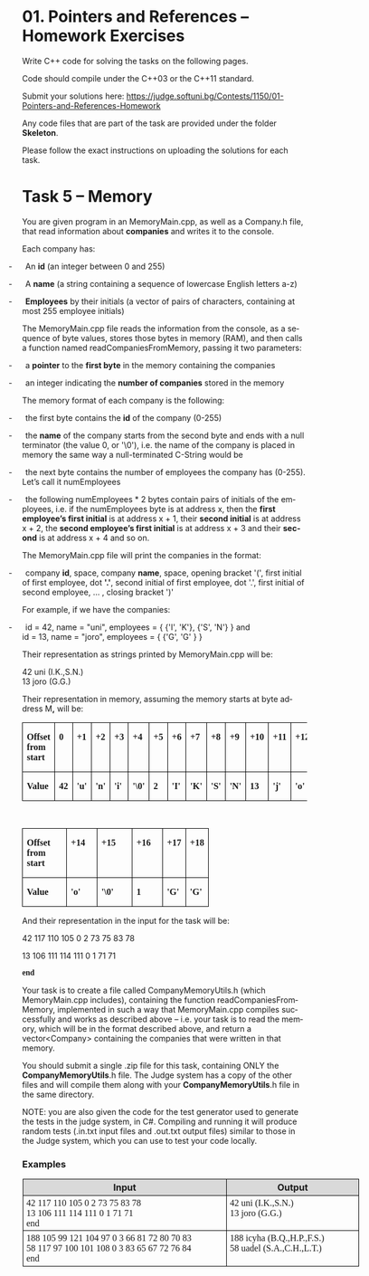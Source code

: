 <html xmlns:v="urn:schemas-microsoft-com:vml"
xmlns:o="urn:schemas-microsoft-com:office:office"
xmlns:w="urn:schemas-microsoft-com:office:word"
xmlns:m="http://schemas.microsoft.com/office/2004/12/omml"
xmlns="http://www.w3.org/TR/REC-html40">

<head>
<meta http-equiv=Content-Type content="text/html; charset=windows-1251">
<meta name=ProgId content=Word.Document>
<meta name=Generator content="Microsoft Word 15">
<meta name=Originator content="Microsoft Word 15">
<link rel=File-List href="05.%20Memory.files/filelist.xml">
<link rel=Edit-Time-Data href="05.%20Memory.files/editdata.mso">
<link rel=dataStoreItem href="05.%20Memory.files/item0001.xml"
target="05.%20Memory.files/props002.xml">
<link rel=themeData href="05.%20Memory.files/themedata.thmx">
<link rel=colorSchemeMapping href="05.%20Memory.files/colorschememapping.xml">
</head>

<body lang=BG link=blue vlink=purple style='tab-interval:36.0pt'>

<div class=WordSection1>

<h1><span lang=EN-US>01. Pointers and References – Homework Exercises</span></h1>

<p class=MsoNormal><span lang=EN-US>Write C++ code for solving the tasks on the
following pages.</span></p>

<p class=MsoNormal><span lang=EN-US>Code should compile under the C++03 or the
C++11 standard.</span></p>

<p class=MsoNormal><span lang=EN-US>Submit your solutions here: <a
href="https://judge.softuni.bg/Contests/1150/01-Pointers-and-References-Homework">https://judge.softuni.bg/Contests/1150/01-Pointers-and-References-Homework</a></span></p>

<p class=MsoNormal><span lang=EN-US>Any code files that are part of the task
are provided under the folder <b style='mso-bidi-font-weight:normal'>Skeleton</b>.</span></p>

<p class=MsoNormal><span lang=EN-US>Please follow the exact instructions on
uploading the solutions for each task.</span></p>

<h1><span lang=EN-US>Task 5 – Memory</span></h1>

<p class=MsoNormal><span lang=EN-US>You are given program in an </span><span
class=CodeChar><span lang=EN-US>MemoryMain.cpp</span></span><span lang=EN-US>,
as well as a </span><span class=CodeChar><span lang=EN-US>Company.h</span></span><span
lang=EN-US> file, that read information about <b style='mso-bidi-font-weight:
normal'>companies</b> and writes it to the console.</span></p>

<p class=MsoNormal><span lang=EN-US>Each company has:</span></p>

<p class=MsoListParagraphCxSpFirst style='text-indent:-18.0pt;mso-list:l5 level1 lfo46'><![if !supportLists]><span
lang=EN-US style='mso-ascii-font-family:Calibri;mso-fareast-font-family:Calibri;
mso-hansi-font-family:Calibri;mso-bidi-font-family:Calibri'><span
style='mso-list:Ignore'>-<span style='font:7.0pt "Times New Roman"'>&nbsp;&nbsp;&nbsp;&nbsp;&nbsp;&nbsp;&nbsp;&nbsp;&nbsp;
</span></span></span><![endif]><span lang=EN-US>An <b style='mso-bidi-font-weight:
normal'>id</b> (an integer between </span><span class=CodeChar><span
lang=EN-US>0</span></span><span lang=EN-US> and </span><span class=CodeChar><span
lang=EN-US>255</span></span><span lang=EN-US>)</span></p>

<p class=MsoListParagraphCxSpMiddle style='text-indent:-18.0pt;mso-list:l5 level1 lfo46'><![if !supportLists]><span
lang=EN-US style='mso-ascii-font-family:Calibri;mso-fareast-font-family:Calibri;
mso-hansi-font-family:Calibri;mso-bidi-font-family:Calibri'><span
style='mso-list:Ignore'>-<span style='font:7.0pt "Times New Roman"'>&nbsp;&nbsp;&nbsp;&nbsp;&nbsp;&nbsp;&nbsp;&nbsp;&nbsp;
</span></span></span><![endif]><span lang=EN-US>A <b style='mso-bidi-font-weight:
normal'>name</b> (a </span><span class=CodeChar><span lang=EN-US>string</span></span><span
lang=EN-US> containing a sequence of lowercase English letters </span><span
class=CodeChar><span lang=EN-US>a-z</span></span><span lang=EN-US>)</span></p>

<p class=MsoListParagraphCxSpLast style='text-indent:-18.0pt;mso-list:l5 level1 lfo46'><![if !supportLists]><span
lang=EN-US style='mso-ascii-font-family:Calibri;mso-fareast-font-family:Calibri;
mso-hansi-font-family:Calibri;mso-bidi-font-family:Calibri'><span
style='mso-list:Ignore'>-<span style='font:7.0pt "Times New Roman"'>&nbsp;&nbsp;&nbsp;&nbsp;&nbsp;&nbsp;&nbsp;&nbsp;&nbsp;
</span></span></span><![endif]><b style='mso-bidi-font-weight:normal'><span
lang=EN-US>Employees</span></b><span lang=EN-US> by their initials (a </span><span
class=CodeChar><span lang=EN-US>vector</span></span><span lang=EN-US> of </span><span
class=CodeChar><span lang=EN-US>pair</span></span><span lang=EN-US>s of
characters, containing at most </span><span class=CodeChar><span lang=EN-US>255</span></span><span
lang=EN-US> employee initials)</span></p>

<p class=MsoNormal><span lang=EN-US>The MemoryMain.cpp file reads the
information from the console, as a sequence of byte values, stores those bytes
in memory (RAM), and then calls a function named </span><span class=CodeChar><span
lang=EN-US>readCompaniesFromMemory</span></span><span lang=EN-US>, passing it
two parameters:</span></p>

<p class=MsoListParagraphCxSpFirst style='text-indent:-18.0pt;mso-list:l5 level1 lfo46'><![if !supportLists]><span
lang=EN-US style='mso-ascii-font-family:Calibri;mso-fareast-font-family:Calibri;
mso-hansi-font-family:Calibri;mso-bidi-font-family:Calibri'><span
style='mso-list:Ignore'>-<span style='font:7.0pt "Times New Roman"'>&nbsp;&nbsp;&nbsp;&nbsp;&nbsp;&nbsp;&nbsp;&nbsp;&nbsp;
</span></span></span><![endif]><span lang=EN-US>a <b style='mso-bidi-font-weight:
normal'>pointer</b> to the <b style='mso-bidi-font-weight:normal'>first byte</b>
in the memory containing the companies</span></p>

<p class=MsoListParagraphCxSpLast style='text-indent:-18.0pt;mso-list:l5 level1 lfo46'><![if !supportLists]><span
lang=EN-US style='mso-ascii-font-family:Calibri;mso-fareast-font-family:Calibri;
mso-hansi-font-family:Calibri;mso-bidi-font-family:Calibri'><span
style='mso-list:Ignore'>-<span style='font:7.0pt "Times New Roman"'>&nbsp;&nbsp;&nbsp;&nbsp;&nbsp;&nbsp;&nbsp;&nbsp;&nbsp;
</span></span></span><![endif]><span lang=EN-US>an integer indicating the <b
style='mso-bidi-font-weight:normal'>number of companies</b> stored in the
memory</span></p>

<p class=MsoNormal><span lang=EN-US>The memory format of each company is the
following:</span></p>

<p class=MsoListParagraphCxSpFirst style='text-indent:-18.0pt;mso-list:l5 level1 lfo46'><![if !supportLists]><span
lang=EN-US style='mso-ascii-font-family:Calibri;mso-fareast-font-family:Calibri;
mso-hansi-font-family:Calibri;mso-bidi-font-family:Calibri'><span
style='mso-list:Ignore'>-<span style='font:7.0pt "Times New Roman"'>&nbsp;&nbsp;&nbsp;&nbsp;&nbsp;&nbsp;&nbsp;&nbsp;&nbsp;
</span></span></span><![endif]><span lang=EN-US>the first byte contains the <b
style='mso-bidi-font-weight:normal'>id</b> of the company (</span><span
class=CodeChar><span lang=EN-US>0-255</span></span><span lang=EN-US>)</span></p>

<p class=MsoListParagraphCxSpMiddle style='text-indent:-18.0pt;mso-list:l5 level1 lfo46'><![if !supportLists]><span
lang=EN-US style='mso-ascii-font-family:Calibri;mso-fareast-font-family:Calibri;
mso-hansi-font-family:Calibri;mso-bidi-font-family:Calibri'><span
style='mso-list:Ignore'>-<span style='font:7.0pt "Times New Roman"'>&nbsp;&nbsp;&nbsp;&nbsp;&nbsp;&nbsp;&nbsp;&nbsp;&nbsp;
</span></span></span><![endif]><span lang=EN-US>the <b style='mso-bidi-font-weight:
normal'>name</b> of the company starts from the second byte and ends with a
null terminator (the value </span><span class=CodeChar><span lang=EN-US>0</span></span><span
lang=EN-US>, or </span><span class=CodeChar><span lang=EN-US>'\0'</span></span><span
lang=EN-US>), i.e. the name of the company is placed in memory the same way a
null-terminated C-String would be</span></p>

<p class=MsoListParagraphCxSpMiddle style='text-indent:-18.0pt;mso-list:l5 level1 lfo46'><![if !supportLists]><span
lang=EN-US style='mso-ascii-font-family:Calibri;mso-fareast-font-family:Calibri;
mso-hansi-font-family:Calibri;mso-bidi-font-family:Calibri'><span
style='mso-list:Ignore'>-<span style='font:7.0pt "Times New Roman"'>&nbsp;&nbsp;&nbsp;&nbsp;&nbsp;&nbsp;&nbsp;&nbsp;&nbsp;
</span></span></span><![endif]><span lang=EN-US>the next byte contains the
number of employees the company has (</span><span class=CodeChar><span
lang=EN-US>0-255</span></span><span lang=EN-US>). Let’s call it </span><span
class=CodeChar><span lang=EN-US>numEmployees</span></span></p>

<p class=MsoListParagraphCxSpLast style='text-indent:-18.0pt;mso-list:l5 level1 lfo46'><![if !supportLists]><span
lang=EN-US style='mso-ascii-font-family:Calibri;mso-fareast-font-family:Calibri;
mso-hansi-font-family:Calibri;mso-bidi-font-family:Calibri'><span
style='mso-list:Ignore'>-<span style='font:7.0pt "Times New Roman"'>&nbsp;&nbsp;&nbsp;&nbsp;&nbsp;&nbsp;&nbsp;&nbsp;&nbsp;
</span></span></span><![endif]><span lang=EN-US>the following </span><span
class=CodeChar><span lang=EN-US>numEmployees * 2</span></span><span lang=EN-US>
bytes contain pairs of initials of the employees, i.e. if the </span><span
class=CodeChar><span lang=EN-US>numEmployees </span></span><span lang=EN-US>byte
is at address </span><span class=CodeChar><span lang=EN-US>x</span></span><span
lang=EN-US>, then the <b style='mso-bidi-font-weight:normal'>first employee’s
first initial</b> is at address </span><span class=CodeChar><span lang=EN-US>x
+ 1</span></span><span lang=EN-US>, their <b style='mso-bidi-font-weight:normal'>second
initial</b> is at address </span><span class=CodeChar><span lang=EN-US>x + 2</span></span><span
lang=EN-US>, the <b style='mso-bidi-font-weight:normal'>second employee’s first
initial</b> is at address </span><span class=CodeChar><span lang=EN-US>x + 3</span></span><span
lang=EN-US> and their <b style='mso-bidi-font-weight:normal'>second</b> is at
address </span><span class=CodeChar><span lang=EN-US>x + 4</span></span><span
lang=EN-US> and so on.</span></p>

<p class=MsoNormal><span lang=EN-US>The </span><span class=CodeChar><span
lang=EN-US>MemoryMain.cpp</span></span><span lang=EN-US> file will print the
companies in the format:</span></p>

<p class=MsoListParagraph style='text-indent:-18.0pt;mso-list:l5 level1 lfo46'><![if !supportLists]><span
lang=EN-US style='mso-ascii-font-family:Calibri;mso-fareast-font-family:Calibri;
mso-hansi-font-family:Calibri;mso-bidi-font-family:Calibri'><span
style='mso-list:Ignore'>-<span style='font:7.0pt "Times New Roman"'>&nbsp;&nbsp;&nbsp;&nbsp;&nbsp;&nbsp;&nbsp;&nbsp;&nbsp;
</span></span></span><![endif]><span lang=EN-US>company <b style='mso-bidi-font-weight:
normal'>id</b>, space, company <b style='mso-bidi-font-weight:normal'>name</b>,
space, opening bracket </span><span class=CodeChar><span lang=EN-US>'('</span></span><span
lang=EN-US>, first initial of first employee, dot <b style='mso-bidi-font-weight:
normal'>'.'</b>, second initial of first employee, dot </span><span
class=CodeChar><span lang=EN-US>'.'</span></span><span lang=EN-US>, first
initial of second employee, <span class=GramE>… ,</span> closing bracket </span><span
class=CodeChar><span lang=EN-US>')'</span></span></p>

<p class=MsoNormal><span lang=EN-US>For example, if we have the companies:</span></p>

<p class=MsoListParagraph style='text-indent:-18.0pt;mso-list:l5 level1 lfo46'><![if !supportLists]><span
lang=EN-US style='mso-ascii-font-family:Calibri;mso-fareast-font-family:Calibri;
mso-hansi-font-family:Calibri;mso-bidi-font-family:Calibri'><span
style='mso-list:Ignore'>-<span style='font:7.0pt "Times New Roman"'>&nbsp;&nbsp;&nbsp;&nbsp;&nbsp;&nbsp;&nbsp;&nbsp;&nbsp;
</span></span></span><![endif]><span class=CodeChar><span lang=EN-US>id = 42,
name = &quot;uni&quot;, employees = { {'I', 'K'}, {'S', 'N'} }</span></span><span
lang=EN-US> and <br>
</span><span class=CodeChar><span lang=EN-US>id = 13, name = &quot;joro&quot;,
employees = { {'G', 'G' } }</span></span></p>

<p class=MsoNormal><span lang=EN-US>Their representation as </span><span
class=CodeChar><span lang=EN-US>string</span></span><span lang=EN-US>s printed
by </span><span class=CodeChar><span lang=EN-US>MemoryMain.cpp</span></span><span
lang=EN-US> will be:</span></p>

<p class=MsoNormal><span class=CodeChar><span lang=EN-US>42 uni (I.K.,S.N.)<br>
13 joro (G.G.)<o:p></o:p></span></span></p>

<p class=MsoNormal><span lang=EN-US>Their representation in memory, assuming
the memory starts at byte address </span><span class=CodeChar><span lang=EN-US>M</span></span><b
style='mso-bidi-font-weight:normal'><span lang=EN-US>,</span></b><span
lang=EN-US> will be:</span></p>

<table class=MsoTableGrid border=1 cellspacing=0 cellpadding=0
 style='border-collapse:collapse;border:none;mso-border-alt:solid windowtext .5pt;
 mso-yfti-tbllook:1184;mso-padding-alt:0cm 5.4pt 0cm 5.4pt'>
 <tr style='mso-yfti-irow:0;mso-yfti-firstrow:yes'>
  <td width=63 valign=top style='width:47.1pt;border:solid windowtext 1.0pt;
  mso-border-alt:solid windowtext .5pt;padding:0cm 5.4pt 0cm 5.4pt'>
  <p class=MsoNormal style='line-height:normal'><b style='mso-bidi-font-weight:
  normal'><span lang=EN-US style='font-family:Consolas;mso-no-proof:yes'>Offset
  from start<o:p></o:p></span></b></p>
  </td>
  <td width=31 valign=top style='width:22.9pt;border:solid windowtext 1.0pt;
  border-left:none;mso-border-left-alt:solid windowtext .5pt;mso-border-alt:
  solid windowtext .5pt;padding:0cm 5.4pt 0cm 5.4pt'>
  <p class=MsoNormal style='line-height:normal'><b style='mso-bidi-font-weight:
  normal'><span lang=EN-US style='font-family:Consolas;mso-no-proof:yes'>0<o:p></o:p></span></b></p>
  </td>
  <td valign=top style='border:solid windowtext 1.0pt;border-left:none;
  mso-border-left-alt:solid windowtext .5pt;mso-border-alt:solid windowtext .5pt;
  padding:0cm 5.4pt 0cm 5.4pt'>
  <p class=MsoNormal style='line-height:normal'><b style='mso-bidi-font-weight:
  normal'><span lang=EN-US style='font-family:Consolas;mso-no-proof:yes'>+1<o:p></o:p></span></b></p>
  </td>
  <td valign=top style='border:solid windowtext 1.0pt;border-left:none;
  mso-border-left-alt:solid windowtext .5pt;mso-border-alt:solid windowtext .5pt;
  padding:0cm 5.4pt 0cm 5.4pt'>
  <p class=MsoNormal style='line-height:normal'><b style='mso-bidi-font-weight:
  normal'><span lang=EN-US style='font-family:Consolas;mso-no-proof:yes'>+2<o:p></o:p></span></b></p>
  </td>
  <td valign=top style='border:solid windowtext 1.0pt;border-left:none;
  mso-border-left-alt:solid windowtext .5pt;mso-border-alt:solid windowtext .5pt;
  padding:0cm 5.4pt 0cm 5.4pt'>
  <p class=MsoNormal style='line-height:normal'><b style='mso-bidi-font-weight:
  normal'><span lang=EN-US style='font-family:Consolas;mso-no-proof:yes'>+3<o:p></o:p></span></b></p>
  </td>
  <td valign=top style='border:solid windowtext 1.0pt;border-left:none;
  mso-border-left-alt:solid windowtext .5pt;mso-border-alt:solid windowtext .5pt;
  padding:0cm 5.4pt 0cm 5.4pt'>
  <p class=MsoNormal style='line-height:normal'><b style='mso-bidi-font-weight:
  normal'><span lang=EN-US style='font-family:Consolas;mso-no-proof:yes'>+4<o:p></o:p></span></b></p>
  </td>
  <td valign=top style='border:solid windowtext 1.0pt;border-left:none;
  mso-border-left-alt:solid windowtext .5pt;mso-border-alt:solid windowtext .5pt;
  padding:0cm 5.4pt 0cm 5.4pt'>
  <p class=MsoNormal style='line-height:normal'><b style='mso-bidi-font-weight:
  normal'><span lang=EN-US style='font-family:Consolas;mso-no-proof:yes'>+5<o:p></o:p></span></b></p>
  </td>
  <td valign=top style='border:solid windowtext 1.0pt;border-left:none;
  mso-border-left-alt:solid windowtext .5pt;mso-border-alt:solid windowtext .5pt;
  padding:0cm 5.4pt 0cm 5.4pt'>
  <p class=MsoNormal style='line-height:normal'><b style='mso-bidi-font-weight:
  normal'><span lang=EN-US style='font-family:Consolas;mso-no-proof:yes'>+6<o:p></o:p></span></b></p>
  </td>
  <td valign=top style='border:solid windowtext 1.0pt;border-left:none;
  mso-border-left-alt:solid windowtext .5pt;mso-border-alt:solid windowtext .5pt;
  padding:0cm 5.4pt 0cm 5.4pt'>
  <p class=MsoNormal style='line-height:normal'><b style='mso-bidi-font-weight:
  normal'><span lang=EN-US style='font-family:Consolas;mso-no-proof:yes'>+7<o:p></o:p></span></b></p>
  </td>
  <td valign=top style='border:solid windowtext 1.0pt;border-left:none;
  mso-border-left-alt:solid windowtext .5pt;mso-border-alt:solid windowtext .5pt;
  padding:0cm 5.4pt 0cm 5.4pt'>
  <p class=MsoNormal style='line-height:normal'><b style='mso-bidi-font-weight:
  normal'><span lang=EN-US style='font-family:Consolas;mso-no-proof:yes'>+8<o:p></o:p></span></b></p>
  </td>
  <td valign=top style='border:solid windowtext 1.0pt;border-left:none;
  mso-border-left-alt:solid windowtext .5pt;mso-border-alt:solid windowtext .5pt;
  padding:0cm 5.4pt 0cm 5.4pt'>
  <p class=MsoNormal style='line-height:normal'><b style='mso-bidi-font-weight:
  normal'><span lang=EN-US style='font-family:Consolas;mso-no-proof:yes'>+9<o:p></o:p></span></b></p>
  </td>
  <td valign=top style='border:solid windowtext 1.0pt;border-left:none;
  mso-border-left-alt:solid windowtext .5pt;mso-border-alt:solid windowtext .5pt;
  padding:0cm 5.4pt 0cm 5.4pt'>
  <p class=MsoNormal style='line-height:normal'><b style='mso-bidi-font-weight:
  normal'><span lang=EN-US style='font-family:Consolas;mso-no-proof:yes'>+10<o:p></o:p></span></b></p>
  </td>
  <td valign=top style='border:solid windowtext 1.0pt;border-left:none;
  mso-border-left-alt:solid windowtext .5pt;mso-border-alt:solid windowtext .5pt;
  padding:0cm 5.4pt 0cm 5.4pt'>
  <p class=MsoNormal style='line-height:normal'><b style='mso-bidi-font-weight:
  normal'><span lang=EN-US style='font-family:Consolas;mso-no-proof:yes'>+11<o:p></o:p></span></b></p>
  </td>
  <td valign=top style='border:solid windowtext 1.0pt;border-left:none;
  mso-border-left-alt:solid windowtext .5pt;mso-border-alt:solid windowtext .5pt;
  padding:0cm 5.4pt 0cm 5.4pt'>
  <p class=MsoNormal style='line-height:normal'><b style='mso-bidi-font-weight:
  normal'><span lang=EN-US style='font-family:Consolas;mso-no-proof:yes'>+12<o:p></o:p></span></b></p>
  </td>
  <td valign=top style='border:solid windowtext 1.0pt;border-left:none;
  mso-border-left-alt:solid windowtext .5pt;mso-border-alt:solid windowtext .5pt;
  padding:0cm 5.4pt 0cm 5.4pt'>
  <p class=MsoNormal style='line-height:normal'><b style='mso-bidi-font-weight:
  normal'><span lang=EN-US style='font-family:Consolas;mso-no-proof:yes'>+13<o:p></o:p></span></b></p>
  </td>
 </tr>
 <tr style='mso-yfti-irow:1;mso-yfti-lastrow:yes'>
  <td width=63 valign=top style='width:47.1pt;border:solid windowtext 1.0pt;
  border-top:none;mso-border-top-alt:solid windowtext .5pt;mso-border-alt:solid windowtext .5pt;
  padding:0cm 5.4pt 0cm 5.4pt'>
  <p class=MsoNormal style='line-height:normal'><b style='mso-bidi-font-weight:
  normal'><span lang=EN-US style='font-family:Consolas;mso-no-proof:yes'>Value<o:p></o:p></span></b></p>
  </td>
  <td width=31 valign=top style='width:22.9pt;border-top:none;border-left:none;
  border-bottom:solid windowtext 1.0pt;border-right:solid windowtext 1.0pt;
  mso-border-top-alt:solid windowtext .5pt;mso-border-left-alt:solid windowtext .5pt;
  mso-border-alt:solid windowtext .5pt;padding:0cm 5.4pt 0cm 5.4pt'>
  <p class=MsoNormal style='line-height:normal'><b style='mso-bidi-font-weight:
  normal'><span lang=EN-US style='font-family:Consolas;mso-no-proof:yes'>42<o:p></o:p></span></b></p>
  </td>
  <td valign=top style='border-top:none;border-left:none;border-bottom:solid windowtext 1.0pt;
  border-right:solid windowtext 1.0pt;mso-border-top-alt:solid windowtext .5pt;
  mso-border-left-alt:solid windowtext .5pt;mso-border-alt:solid windowtext .5pt;
  padding:0cm 5.4pt 0cm 5.4pt'>
  <p class=MsoNormal style='line-height:normal'><b style='mso-bidi-font-weight:
  normal'><span lang=EN-US style='font-family:Consolas;mso-no-proof:yes'>'u'<o:p></o:p></span></b></p>
  </td>
  <td valign=top style='border-top:none;border-left:none;border-bottom:solid windowtext 1.0pt;
  border-right:solid windowtext 1.0pt;mso-border-top-alt:solid windowtext .5pt;
  mso-border-left-alt:solid windowtext .5pt;mso-border-alt:solid windowtext .5pt;
  padding:0cm 5.4pt 0cm 5.4pt'>
  <p class=MsoNormal style='line-height:normal'><b style='mso-bidi-font-weight:
  normal'><span lang=EN-US style='font-family:Consolas;mso-no-proof:yes'>'n'<o:p></o:p></span></b></p>
  </td>
  <td valign=top style='border-top:none;border-left:none;border-bottom:solid windowtext 1.0pt;
  border-right:solid windowtext 1.0pt;mso-border-top-alt:solid windowtext .5pt;
  mso-border-left-alt:solid windowtext .5pt;mso-border-alt:solid windowtext .5pt;
  padding:0cm 5.4pt 0cm 5.4pt'>
  <p class=MsoNormal style='line-height:normal'><b style='mso-bidi-font-weight:
  normal'><span lang=EN-US style='font-family:Consolas;mso-no-proof:yes'>'i'<o:p></o:p></span></b></p>
  </td>
  <td valign=top style='border-top:none;border-left:none;border-bottom:solid windowtext 1.0pt;
  border-right:solid windowtext 1.0pt;mso-border-top-alt:solid windowtext .5pt;
  mso-border-left-alt:solid windowtext .5pt;mso-border-alt:solid windowtext .5pt;
  padding:0cm 5.4pt 0cm 5.4pt'>
  <p class=MsoNormal style='line-height:normal'><b style='mso-bidi-font-weight:
  normal'><span lang=EN-US style='font-family:Consolas;mso-no-proof:yes'>'\0'<o:p></o:p></span></b></p>
  </td>
  <td valign=top style='border-top:none;border-left:none;border-bottom:solid windowtext 1.0pt;
  border-right:solid windowtext 1.0pt;mso-border-top-alt:solid windowtext .5pt;
  mso-border-left-alt:solid windowtext .5pt;mso-border-alt:solid windowtext .5pt;
  padding:0cm 5.4pt 0cm 5.4pt'>
  <p class=MsoNormal style='line-height:normal'><b style='mso-bidi-font-weight:
  normal'><span lang=EN-US style='font-family:Consolas;mso-no-proof:yes'>2<o:p></o:p></span></b></p>
  </td>
  <td valign=top style='border-top:none;border-left:none;border-bottom:solid windowtext 1.0pt;
  border-right:solid windowtext 1.0pt;mso-border-top-alt:solid windowtext .5pt;
  mso-border-left-alt:solid windowtext .5pt;mso-border-alt:solid windowtext .5pt;
  padding:0cm 5.4pt 0cm 5.4pt'>
  <p class=MsoNormal style='line-height:normal'><b style='mso-bidi-font-weight:
  normal'><span lang=EN-US style='font-family:Consolas;mso-no-proof:yes'>'I'<o:p></o:p></span></b></p>
  </td>
  <td valign=top style='border-top:none;border-left:none;border-bottom:solid windowtext 1.0pt;
  border-right:solid windowtext 1.0pt;mso-border-top-alt:solid windowtext .5pt;
  mso-border-left-alt:solid windowtext .5pt;mso-border-alt:solid windowtext .5pt;
  padding:0cm 5.4pt 0cm 5.4pt'>
  <p class=MsoNormal style='line-height:normal'><b style='mso-bidi-font-weight:
  normal'><span lang=EN-US style='font-family:Consolas;mso-no-proof:yes'>'K'<o:p></o:p></span></b></p>
  </td>
  <td valign=top style='border-top:none;border-left:none;border-bottom:solid windowtext 1.0pt;
  border-right:solid windowtext 1.0pt;mso-border-top-alt:solid windowtext .5pt;
  mso-border-left-alt:solid windowtext .5pt;mso-border-alt:solid windowtext .5pt;
  padding:0cm 5.4pt 0cm 5.4pt'>
  <p class=MsoNormal style='line-height:normal'><b style='mso-bidi-font-weight:
  normal'><span lang=EN-US style='font-family:Consolas;mso-no-proof:yes'>'S'<o:p></o:p></span></b></p>
  </td>
  <td valign=top style='border-top:none;border-left:none;border-bottom:solid windowtext 1.0pt;
  border-right:solid windowtext 1.0pt;mso-border-top-alt:solid windowtext .5pt;
  mso-border-left-alt:solid windowtext .5pt;mso-border-alt:solid windowtext .5pt;
  padding:0cm 5.4pt 0cm 5.4pt'>
  <p class=MsoNormal style='line-height:normal'><b style='mso-bidi-font-weight:
  normal'><span lang=EN-US style='font-family:Consolas;mso-no-proof:yes'>'N'<o:p></o:p></span></b></p>
  </td>
  <td valign=top style='border-top:none;border-left:none;border-bottom:solid windowtext 1.0pt;
  border-right:solid windowtext 1.0pt;mso-border-top-alt:solid windowtext .5pt;
  mso-border-left-alt:solid windowtext .5pt;mso-border-alt:solid windowtext .5pt;
  padding:0cm 5.4pt 0cm 5.4pt'>
  <p class=MsoNormal style='line-height:normal'><b style='mso-bidi-font-weight:
  normal'><span lang=EN-US style='font-family:Consolas;mso-no-proof:yes'>13<o:p></o:p></span></b></p>
  </td>
  <td valign=top style='border-top:none;border-left:none;border-bottom:solid windowtext 1.0pt;
  border-right:solid windowtext 1.0pt;mso-border-top-alt:solid windowtext .5pt;
  mso-border-left-alt:solid windowtext .5pt;mso-border-alt:solid windowtext .5pt;
  padding:0cm 5.4pt 0cm 5.4pt'>
  <p class=MsoNormal style='line-height:normal'><b style='mso-bidi-font-weight:
  normal'><span lang=EN-US style='font-family:Consolas;mso-no-proof:yes'>'j'<o:p></o:p></span></b></p>
  </td>
  <td valign=top style='border-top:none;border-left:none;border-bottom:solid windowtext 1.0pt;
  border-right:solid windowtext 1.0pt;mso-border-top-alt:solid windowtext .5pt;
  mso-border-left-alt:solid windowtext .5pt;mso-border-alt:solid windowtext .5pt;
  padding:0cm 5.4pt 0cm 5.4pt'>
  <p class=MsoNormal style='line-height:normal'><b style='mso-bidi-font-weight:
  normal'><span lang=EN-US style='font-family:Consolas;mso-no-proof:yes'>'o'<o:p></o:p></span></b></p>
  </td>
  <td valign=top style='border-top:none;border-left:none;border-bottom:solid windowtext 1.0pt;
  border-right:solid windowtext 1.0pt;mso-border-top-alt:solid windowtext .5pt;
  mso-border-left-alt:solid windowtext .5pt;mso-border-alt:solid windowtext .5pt;
  padding:0cm 5.4pt 0cm 5.4pt'>
  <p class=MsoNormal style='line-height:normal'><b style='mso-bidi-font-weight:
  normal'><span lang=EN-US style='font-family:Consolas;mso-no-proof:yes'>'r'<o:p></o:p></span></b></p>
  </td>
 </tr>
</table>

<p class=MsoNormal><b style='mso-bidi-font-weight:normal'><span lang=EN-US
style='font-family:Consolas;mso-no-proof:yes'><o:p>&nbsp;</o:p></span></b></p>

<table class=MsoTableGrid border=1 cellspacing=0 cellpadding=0
 style='border-collapse:collapse;border:none;mso-border-alt:solid windowtext .5pt;
 mso-yfti-tbllook:1184;mso-padding-alt:0cm 5.4pt 0cm 5.4pt'>
 <tr style='mso-yfti-irow:0;mso-yfti-firstrow:yes'>
  <td width=63 valign=top style='width:47.1pt;border:solid windowtext 1.0pt;
  mso-border-alt:solid windowtext .5pt;padding:0cm 5.4pt 0cm 5.4pt'>
  <p class=MsoNormal style='line-height:normal'><b style='mso-bidi-font-weight:
  normal'><span lang=EN-US style='font-family:Consolas;mso-no-proof:yes'>Offset
  from start<o:p></o:p></span></b></p>
  </td>
  <td width=39 valign=top style='width:28.95pt;border:solid windowtext 1.0pt;
  border-left:none;mso-border-left-alt:solid windowtext .5pt;mso-border-alt:
  solid windowtext .5pt;padding:0cm 5.4pt 0cm 5.4pt'>
  <p class=MsoNormal style='line-height:normal'><b style='mso-bidi-font-weight:
  normal'><span lang=EN-US style='font-family:Consolas;mso-no-proof:yes'>+14<o:p></o:p></span></b></p>
  </td>
  <td width=47 valign=top style='width:35.0pt;border:solid windowtext 1.0pt;
  border-left:none;mso-border-left-alt:solid windowtext .5pt;mso-border-alt:
  solid windowtext .5pt;padding:0cm 5.4pt 0cm 5.4pt'>
  <p class=MsoNormal style='line-height:normal'><b style='mso-bidi-font-weight:
  normal'><span lang=EN-US style='font-family:Consolas;mso-no-proof:yes'>+15<o:p></o:p></span></b></p>
  </td>
  <td width=39 valign=top style='width:28.95pt;border:solid windowtext 1.0pt;
  border-left:none;mso-border-left-alt:solid windowtext .5pt;mso-border-alt:
  solid windowtext .5pt;padding:0cm 5.4pt 0cm 5.4pt'>
  <p class=MsoNormal style='line-height:normal'><b style='mso-bidi-font-weight:
  normal'><span lang=EN-US style='font-family:Consolas;mso-no-proof:yes'>+16<o:p></o:p></span></b></p>
  </td>
  <td valign=top style='border:solid windowtext 1.0pt;border-left:none;
  mso-border-left-alt:solid windowtext .5pt;mso-border-alt:solid windowtext .5pt;
  padding:0cm 5.4pt 0cm 5.4pt'>
  <p class=MsoNormal style='line-height:normal'><b style='mso-bidi-font-weight:
  normal'><span lang=EN-US style='font-family:Consolas;mso-no-proof:yes'>+17<o:p></o:p></span></b></p>
  </td>
  <td valign=top style='border:solid windowtext 1.0pt;border-left:none;
  mso-border-left-alt:solid windowtext .5pt;mso-border-alt:solid windowtext .5pt;
  padding:0cm 5.4pt 0cm 5.4pt'>
  <p class=MsoNormal style='line-height:normal'><b style='mso-bidi-font-weight:
  normal'><span lang=EN-US style='font-family:Consolas;mso-no-proof:yes'>+18<o:p></o:p></span></b></p>
  </td>
 </tr>
 <tr style='mso-yfti-irow:1;mso-yfti-lastrow:yes'>
  <td width=63 valign=top style='width:47.1pt;border:solid windowtext 1.0pt;
  border-top:none;mso-border-top-alt:solid windowtext .5pt;mso-border-alt:solid windowtext .5pt;
  padding:0cm 5.4pt 0cm 5.4pt'>
  <p class=MsoNormal style='line-height:normal'><b style='mso-bidi-font-weight:
  normal'><span lang=EN-US style='font-family:Consolas;mso-no-proof:yes'>Value<o:p></o:p></span></b></p>
  </td>
  <td width=39 valign=top style='width:28.95pt;border-top:none;border-left:
  none;border-bottom:solid windowtext 1.0pt;border-right:solid windowtext 1.0pt;
  mso-border-top-alt:solid windowtext .5pt;mso-border-left-alt:solid windowtext .5pt;
  mso-border-alt:solid windowtext .5pt;padding:0cm 5.4pt 0cm 5.4pt'>
  <p class=MsoNormal style='line-height:normal'><b style='mso-bidi-font-weight:
  normal'><span lang=EN-US style='font-family:Consolas;mso-no-proof:yes'>'o'<o:p></o:p></span></b></p>
  </td>
  <td width=47 valign=top style='width:35.0pt;border-top:none;border-left:none;
  border-bottom:solid windowtext 1.0pt;border-right:solid windowtext 1.0pt;
  mso-border-top-alt:solid windowtext .5pt;mso-border-left-alt:solid windowtext .5pt;
  mso-border-alt:solid windowtext .5pt;padding:0cm 5.4pt 0cm 5.4pt'>
  <p class=MsoNormal style='line-height:normal'><b style='mso-bidi-font-weight:
  normal'><span lang=EN-US style='font-family:Consolas;mso-no-proof:yes'>'\0'<o:p></o:p></span></b></p>
  </td>
  <td width=39 valign=top style='width:28.95pt;border-top:none;border-left:
  none;border-bottom:solid windowtext 1.0pt;border-right:solid windowtext 1.0pt;
  mso-border-top-alt:solid windowtext .5pt;mso-border-left-alt:solid windowtext .5pt;
  mso-border-alt:solid windowtext .5pt;padding:0cm 5.4pt 0cm 5.4pt'>
  <p class=MsoNormal style='line-height:normal'><b style='mso-bidi-font-weight:
  normal'><span lang=EN-US style='font-family:Consolas;mso-no-proof:yes'>1<o:p></o:p></span></b></p>
  </td>
  <td valign=top style='border-top:none;border-left:none;border-bottom:solid windowtext 1.0pt;
  border-right:solid windowtext 1.0pt;mso-border-top-alt:solid windowtext .5pt;
  mso-border-left-alt:solid windowtext .5pt;mso-border-alt:solid windowtext .5pt;
  padding:0cm 5.4pt 0cm 5.4pt'>
  <p class=MsoNormal style='line-height:normal'><b style='mso-bidi-font-weight:
  normal'><span lang=EN-US style='font-family:Consolas;mso-no-proof:yes'>'G'<o:p></o:p></span></b></p>
  </td>
  <td valign=top style='border-top:none;border-left:none;border-bottom:solid windowtext 1.0pt;
  border-right:solid windowtext 1.0pt;mso-border-top-alt:solid windowtext .5pt;
  mso-border-left-alt:solid windowtext .5pt;mso-border-alt:solid windowtext .5pt;
  padding:0cm 5.4pt 0cm 5.4pt'>
  <p class=MsoNormal style='line-height:normal'><b style='mso-bidi-font-weight:
  normal'><span lang=EN-US style='font-family:Consolas;mso-no-proof:yes'>'G'<o:p></o:p></span></b></p>
  </td>
 </tr>
</table>

<p class=MsoNormal><span lang=EN-US>And their representation in the input for
the task will be:</span></p>

<p class=MsoNormal><span class=CodeChar><span lang=EN-US>42 117 110 105 0 2 73 75
83 78 <o:p></o:p></span></span></p>

<p class=MsoNormal><span class=CodeChar><span lang=EN-US>13 106 111 114 111 0 1
71 71<o:p></o:p></span></span></p>

<p class=MsoNormal><b style='mso-bidi-font-weight:normal'><span lang=EN-US
style='font-family:Consolas;mso-no-proof:yes'>end<o:p></o:p></span></b></p>

<p class=MsoNormal><span lang=EN-US>Your task is to create a file called </span><span
class=CodeChar><span lang=EN-US>CompanyMemoryUtils.h</span></span><span
lang=EN-US> (which </span><span class=CodeChar><span lang=EN-US>MemoryMain.cpp</span></span><span
lang=EN-US> includes), containing the function </span><span class=CodeChar><span
lang=EN-US>readCompaniesFromMemory</span></span><span lang=EN-US>, implemented
in such a way that MemoryMain.cpp compiles successfully and works as described
above – i.e. your task is to read the memory, which will be in the format
described above, and return a </span><span class=CodeChar><span lang=EN-US>vector&lt;Company&gt;</span></span><span
lang=EN-US> containing the companies that were written in that memory.</span></p>

<p class=MsoNormal><span lang=EN-US>You should submit a single </span><span
class=CodeChar><span lang=EN-US>.zip</span></span><span lang=EN-US> file for
this task, containing ONLY the <span class=SpellE><b style='mso-bidi-font-weight:
normal'>CompanyMemoryUtils</b><span class=CodeChar>.h</span></span> file. The
Judge system has a copy of the other files and will compile them along with
your <span class=SpellE><b style='mso-bidi-font-weight:normal'>CompanyMemoryUtils</b><span
class=CodeChar>.h</span></span> file in the same directory.</span></p>

<p class=MsoNormal><span lang=EN-US>NOTE: you are also given the code for the
test generator used to generate the tests in the judge system, in C#. Compiling
and running it will produce random tests (</span><span class=CodeChar><span
lang=EN-US>.in.txt</span></span><span lang=EN-US> input files and </span><span
class=CodeChar><span lang=EN-US>.out.txt</span></span><span lang=EN-US> output
files) similar to those in the Judge system, which you can use to test your
code locally.</span></p>

<h3><span lang=EN-US>Examples</span></h3>

<table class=TableGrid1 border=1 cellspacing=0 cellpadding=0 width=595
 style='width:446.45pt;margin-left:.65pt;border-collapse:collapse;border:none;
 mso-border-alt:solid windowtext .5pt;mso-yfti-tbllook:1184;mso-padding-alt:
 2.85pt 4.25pt 2.85pt 4.25pt'>
 <tr style='mso-yfti-irow:0;mso-yfti-firstrow:yes;height:12.85pt'>
  <td width=366 valign=top style='width:274.65pt;border:solid windowtext 1.0pt;
  mso-border-alt:solid windowtext .5pt;background:#D9D9D9;mso-background-themecolor:
  background1;mso-background-themeshade:217;padding:2.85pt 4.25pt 2.85pt 4.25pt;
  height:12.85pt'>
  <p class=MsoNormal align=center style='margin:0cm;margin-bottom:.0001pt;
  text-align:center;line-height:normal'><b style='mso-bidi-font-weight:normal'><span
  lang=EN-US>Input<o:p></o:p></span></b></p>
  </td>
  <td width=229 valign=top style='width:171.8pt;border:solid windowtext 1.0pt;
  border-left:none;mso-border-left-alt:solid windowtext .5pt;mso-border-alt:
  solid windowtext .5pt;background:#D9D9D9;mso-background-themecolor:background1;
  mso-background-themeshade:217;padding:2.85pt 4.25pt 2.85pt 4.25pt;height:
  12.85pt'>
  <p class=MsoNormal align=center style='margin:0cm;margin-bottom:.0001pt;
  text-align:center;line-height:normal'><b style='mso-bidi-font-weight:normal'><span
  lang=EN-US>Output<o:p></o:p></span></b></p>
  </td>
 </tr>
 <tr style='mso-yfti-irow:1;height:12.85pt'>
  <td width=366 valign=top style='width:274.65pt;border:solid windowtext 1.0pt;
  border-top:none;mso-border-top-alt:solid windowtext .5pt;mso-border-alt:solid windowtext .5pt;
  padding:2.85pt 4.25pt 2.85pt 4.25pt;height:12.85pt'>
  <p class=MsoNormal style='margin:0cm;margin-bottom:.0001pt;line-height:normal'><span
  lang=EN-US style='font-family:Consolas;mso-bidi-font-weight:bold;mso-no-proof:
  yes'>42 117 110 105 0 2 73 75 83 78 <o:p></o:p></span></p>
  <p class=MsoNormal style='margin:0cm;margin-bottom:.0001pt;line-height:normal'><span
  lang=EN-US style='font-family:Consolas;mso-bidi-font-weight:bold;mso-no-proof:
  yes'>13 106 111 114 111 0 1 71 71<o:p></o:p></span></p>
  <p class=MsoNormal style='margin:0cm;margin-bottom:.0001pt;line-height:normal'><span
  lang=EN-US style='font-family:Consolas;mso-bidi-font-weight:bold;mso-no-proof:
  yes'>end</span><span lang=EN-US style='font-family:Consolas;mso-no-proof:
  yes'><o:p></o:p></span></p>
  </td>
  <td width=229 valign=top style='width:171.8pt;border-top:none;border-left:
  none;border-bottom:solid windowtext 1.0pt;border-right:solid windowtext 1.0pt;
  mso-border-top-alt:solid windowtext .5pt;mso-border-left-alt:solid windowtext .5pt;
  mso-border-alt:solid windowtext .5pt;padding:2.85pt 4.25pt 2.85pt 4.25pt;
  height:12.85pt'>
  <p class=MsoNormal style='margin:0cm;margin-bottom:.0001pt;line-height:normal'><span
  lang=EN-US style='font-family:Consolas;mso-bidi-font-weight:bold;mso-no-proof:
  yes'>42 uni (I.K.,S.N.)<o:p></o:p></span></p>
  <p class=MsoNormal style='margin:0cm;margin-bottom:.0001pt;line-height:normal'><span
  lang=EN-US style='font-family:Consolas;mso-bidi-font-weight:bold;mso-no-proof:
  yes'>13 joro (G.G.)<o:p></o:p></span></p>
  </td>
 </tr>
 <tr style='mso-yfti-irow:2;mso-yfti-lastrow:yes;height:12.85pt'>
  <td width=366 valign=top style='width:274.65pt;border:solid windowtext 1.0pt;
  border-top:none;mso-border-top-alt:solid windowtext .5pt;mso-border-alt:solid windowtext .5pt;
  padding:2.85pt 4.25pt 2.85pt 4.25pt;height:12.85pt'>
  <p class=MsoNormal style='margin:0cm;margin-bottom:.0001pt;line-height:normal'><span
  lang=EN-US style='font-family:Consolas;mso-bidi-font-weight:bold;mso-no-proof:
  yes'>188 105 99 121 104 97 0 3 66 81 72 80 70 83<o:p></o:p></span></p>
  <p class=MsoNormal style='margin:0cm;margin-bottom:.0001pt;line-height:normal'><span
  lang=EN-US style='font-family:Consolas;mso-bidi-font-weight:bold;mso-no-proof:
  yes'>58 117 97 100 101 108 0 3 83 65 67 72 76 84<o:p></o:p></span></p>
  <p class=MsoNormal style='margin:0cm;margin-bottom:.0001pt;line-height:normal'><span
  lang=EN-US style='font-family:Consolas;mso-bidi-font-weight:bold;mso-no-proof:
  yes'>end<o:p></o:p></span></p>
  </td>
  <td width=229 valign=top style='width:171.8pt;border-top:none;border-left:
  none;border-bottom:solid windowtext 1.0pt;border-right:solid windowtext 1.0pt;
  mso-border-top-alt:solid windowtext .5pt;mso-border-left-alt:solid windowtext .5pt;
  mso-border-alt:solid windowtext .5pt;padding:2.85pt 4.25pt 2.85pt 4.25pt;
  height:12.85pt'>
  <p class=MsoNormal style='margin:0cm;margin-bottom:.0001pt;line-height:normal'><span
  lang=EN-US style='font-family:Consolas;mso-bidi-font-weight:bold;mso-no-proof:
  yes'>188 icyha (B.Q.,H.P.,F.S.)<o:p></o:p></span></p>
  <p class=MsoNormal style='margin:0cm;margin-bottom:.0001pt;line-height:normal'><span
  lang=EN-US style='font-family:Consolas;mso-bidi-font-weight:bold;mso-no-proof:
  yes'>58 uadel (S.A.,C.H.,L.T.)<o:p></o:p></span></p>
  </td>
 </tr>
</table>

<h1><span lang=EN-US><o:p>&nbsp;</o:p></span></h1>

</div>

</body>

</html>
